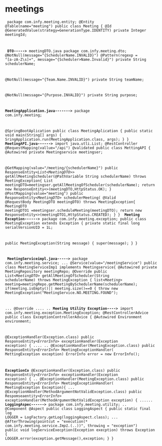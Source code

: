 # meetings
<code><p>
package com.infy.meeting.entity;
@Entity
@Table(name="meeting")
public class Meeting {
  @Id
  @GeneratedValue(strategy=GenerationType.IDENTITY)
  private Integer meetingId;

 <b> DTO-----></b>
 meetingDTO.java
 package com.infy.meeting.dto;
 @NotNull(message="{SchedulerName.INVALID}")
 @Pattern(regexp = "[a-zA-Z\s]+", message="{Scheduler>Name.Invalid}")
 private String schedulerName;

 @NotNull(message="{Team.Name.INVALID}")
 private String teamName;

 @NotNull(message="{Purpose.INVALID}")
 private String purpose;

 <b>MeetingApplication.java-------></b>
 package com.infy.meeting;

 @SpringBootAplication
 public class MeetingAplication {
   public static void main(String[] args) {
   SringApplication.run(MeetingApplication.class, args);
   }
}
 <b>MeetingAPI.java------></b>
 import java.utli.List;
 @RestController
 @RequestMapping(vallue="/api")
 @validated
 public class MettingAPI {
   @Autowired
   private Meetingservice meetingser;

   @GetMapping(value="/meeting/{schedulerName}")
   public ResponseEntity<*List<*MeetingDTO*>*> getAllMeetingScheduler(@PathVariable String schedulerName)
   throws MeetingException{
   List<MeetingDTO> meetingDTO=meetingser.getAllMeetingOfScheduler(schedulerName);
   return new ResponseEntity<>(meetingDTO,HttpStatus.OK);
}
@PostMapping(value="meeting")
public ResponseEntity<*MeetingDTO*> schedulerMeeting( @Valid @RequestBody MeetingDTO meetingDTO)
throws MeetingException{
  MeetingDTO meetingDTO1 =meetingser.scheduleMeeting(meetingDTO);
  return new ResponseEntity<>(meetingDTO1,HttpStatus.CREATED);
  }
}
<b> Meeting Exception------></b>
package com.infy.meeting.exception;
public class MeetingException extends Exception {
  private static final long serialVersionUID = 1L;

  public MeetingException(String message) {
    super(message);
    }
  }

<b> MeetingServiceimpl.java-----></b>
package com.infy.meeting.service;
...
@Service(value="/meetingService")
public class MeetingServiceImp1 implements Meetingservice{
  @Autowired
  private MeetingRepository meetingRepo;
@Override
public List<*MeetingDTO*> getAllMeetingOfScheduler(String schedulerName) throws MeetingException {
list<*Meeting*> meeting=meetingRepo.getMeetingBySchedulerName(schedulerName);
if(meeting.isEmpty()|| meeting.size()==0 {
  throw new MeetingException("MeetingService.NO.MEETING.FOUND");
   
...
@Override
....
..
<b>Meeting Utility Exception----></b>
import com.infy.meeting.exception.MeetingException;
@RestControllerAdvice
public class ExceptionControllerAdvice {
  @Autowired
  Environment environment;

  @ExceptionHandler(Exception.class)
  public ResponseEntity<*ErrorInfo*> exceptionHandler(Exception exception) {
  ....
  ..
  @ExceptionHandler(MeetingException.class)
  public ResponseEntity<*ErrorInfo*> MeetingExceptionHandler( MettingException exception)
    ErrorInfo error = new ErrorInfo();

<b>ExceptionCo</b>
@ExceptionHandler(Exception.class)
public ResponseEntity<*ErrorInfo*> exceptionHandler(Exception exception) {
..
@ExceptionHandler(MeetingException.class)
public ResponseEntity<*ErrorInfo*> MeetingExceptionHandler( MeetingException Exception){
...
@ExceptionHAndler(MethodArgumentNotValidException.class)
public Respomseaentity<*ErrorInfo*> exceptionHandler(MethodArgumentNotValidException exception) {
......
<b>LoggingAspec------></b>
package com.infy.meeting.utility;
..
@Component
@Aspect
public class LoggingAspect {
   public static final log LOGGER = LogFactory.getLog(loggingAspect.class);
...
  @AfterThrowing(pointcut = "execution(* com.infy.meeting.service.*Imp1.*(..))", throwing = "exception")
  public void logServiceExecption(Exception execption) throws Exception {
      LOGGER.error(exception.getMessage(),exception;
      }
   }   
  </code></p>
  

